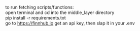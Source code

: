 to run fetching scripts/functions:  
open terminal and cd into the middle_layer directory  
pip install -r requirements.txt  
go to https://finnhub.io get an api key, then slap it in your .env
